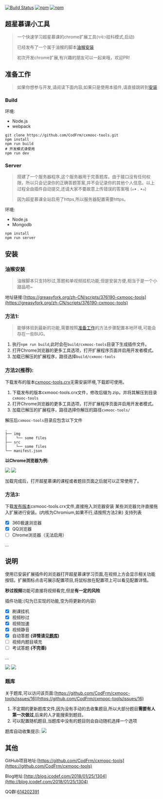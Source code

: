 [![Build Status](https://www.travis-ci.org/CodFrm/cxmooc-tools.svg?branch=master)](https://www.travis-ci.org/CodFrm/cxmooc-tools)
[![npm](https://img.shields.io/npm/v/cxmooc-tools.svg)](https://www.npmjs.com/package/cxmooc-tools)
[![npm](https://img.shields.io/npm/dt/cxmooc-tools.svg)](https://www.npmjs.com/package/cxmooc-tools)

## 超星慕课小工具
> 一个快速学习超星慕课的chrome扩展工具(੧ᐛ੭挂科模式,启动)
> 
> 已经发布了一个属于油猴的脚本[油猴安装](#油猴安装)
> 
> 初次开发chrome扩展,有兴趣的朋友可以一起来哦，欢迎PR!

## 准备工作
> 如果你想参与开发,请阅读下面内容,如果只是使用本插件,请直接跳转到[安装](#安装)

### Build
环境:
* Node.js
* webpack

```shell
git clone https://github.com/CodFrm/cxmooc-tools.git
npm install
npm run build
# 开发模式请使用
npm run dev
```

### Server
> 搭建了一个服务器程序,这个服务器用于完善题库。由于接口没有任何权限，所以只会记录你的正确答题答案,并不会记录你的其他个人信息。以上过程全由插件自动提交,还请大家不要故意上传错误的答案哦 (๑• . •๑)
> 
> 因为超星慕课全站启用了https,所以服务器配置需要https。

环境:
* Node.js
* Mongodb

```shell
npm install
npm run server
```

## 安装
### 油猴安装
> 油猴脚本只支持秒过,答题和单视频挂机功能,但是安装方便,相当于是一个小甜品吧~

地址链接:[https://greasyfork.org/zh-CN/scripts/376190-cxmooc-tools](https://greasyfork.org/zh-CN/scripts/376190-cxmooc-tools)

### 方法1:
> 能够体验到最新的功能,需要按照[准备工作](#准备工作)的方法步骤配置本地环境,可能会存在一些BUG。

1. 执行`npm run build`,此时会在`build/cxmooc-tools`目录下生成插件文件。
2. 打开Chrome浏览器的更多工具选项，打开扩展程序页面并启用开发者模式。
3. 加载已解压的扩展程序，路径选择`build/cxmooc-tools`

### 方法2(推荐):

下载发布的版本[cxmooc-tools.crx](https://github.com/CodFrm/cxmooc-tools/releases)无需安装环境,下载即可使用。

1. 下载发布的版本cxmooc-tools.crx文件，修改后缀为.zip，并将其解压到目录`cxmooc-tools`
2. 打开Chrome浏览器的更多工具选项，打开扩展程序页面并启用开发者模式。
3. 加载已解压的扩展程序，路径选择你解压的路径`cxmooc-tools/`

解压后`cxmooc-tools`目录应包含以下文件
```
.
├── img
|    └── some files
├── src
|    └── some files
└── manifest.json
```
**以Chrome浏览器为例:**

![](build/cxmooc-tools/img/1.png)
![](build/cxmooc-tools/img/2.png)

加载完成后，打开超星慕课的课程或者题目页面之后就可以正常使用了。

### 方法3:
下载[发布版本](https://github.com/CodFrm/cxmooc-tools/releases)cxmooc-tools.crx文件,直接拖入浏览器安装
某些浏览器允许直接拖入扩展进行安装。(内核为Chromium,如果不行,请按照方法2来)
支持列表

* [x] 360极速浏览器
* [x] QQ浏览器
* [ ] Chrome浏览器（无法启用）

...

## 说明
使用已安装扩展插件的浏览器打开超星慕课学习页面,在视频上方会显示相关功能按钮。扩展图标点击可展示配置项目,将鼠标放在配置项上可以看见配置详情。

**秒过视频**功能可直接将视频看完,但是**有一定的风险**

插件功能:(勾为已实现的功能,空为将更新的内容)
* [x] 刷课挂机
* [x] 视频秒过
* [x] 视频加速
* [x] 视频静音
* [x] 自动答题 **(详情请见[题库](#题库))**
* [ ] 视频内题目填充
* [ ] 考试答题 **(不完善)**

...

![](/build/cxmooc-tools/img/soft/soft_01.png)
![](/build/cxmooc-tools/img/soft/soft_02.png)
### 题库

关于题库,可以访问该页面:[https://github.com/CodFrm/cxmooc-tools/issues/16](https://github.com/CodFrm/cxmooc-tools/issues/16)

1. 不定期的更新题库文件,因为没有手动的去收集题目,所以大部分题目**需要有人第一次做过**,后来的人才能搜索到题目。
2. 可以配置随机题目,当题库中没有的题目则会自动随机选择一个选项

题库自动收集提示:
![](/build/cxmooc-tools/img/3.png)

## 其他

GitHub项目地址:[https://github.com/CodFrm/cxmooc-tools](https://github.com/CodFrm/cxmooc-tools)

Blog地址:[http://blog.icodef.com/2018/01/25/1304](http://blog.icodef.com/2018/01/25/1304)

QQ群:[614202391](https://shang.qq.com/wpa/qunwpa?idkey=9bddd2564d84bd999940de422d1c0c70f87ecaf02fe9d7c60389fc2b376179eb)